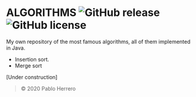 # **ALGORITHMS** ![GitHub release](https://img.shields.io/badge/release-v.1.0-brightgreen) ![GitHub license](https://img.shields.io/badge/license-MIT-blue)

My own repository of the most famous algorithms, all of them implemented in Java.
  - Insertion sort.
  - Merge sort

[Under construction]

> © 2020 Pablo Herrero
